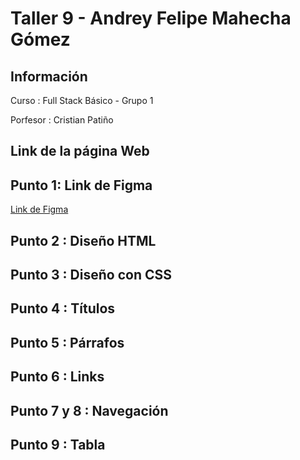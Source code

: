 <h1>Taller 9 - Andrey Felipe Mahecha Gómez</h1>

<h2>Información</h2>
<p> Curso : Full Stack Básico - Grupo 1 </p>
<p> Porfesor : Cristian Patiño</p>

<h2>Link de la página Web</h2>


<h2>Punto 1: Link de Figma</h2>
<a href="https://www.figma.com/file/6qX2uHkgchbf0BjRmYKcUP/Felipe-Mahecha-G%C3%B3mez?type=design&node-id=0%3A1&mode=design&t=sejKlPn19bRgC8On-1">Link de Figma</a>

<h2>Punto 2 : Diseño HTML</h2>

<h2>Punto 3 : Diseño con CSS</h2>

<h2>Punto 4 : Títulos</h2>

<h2>Punto 5 : Párrafos</h2>

<h2>Punto 6 : Links</h2>

<h2>Punto 7 y 8 : Navegación</h2>

<h2>Punto 9 : Tabla</h2>